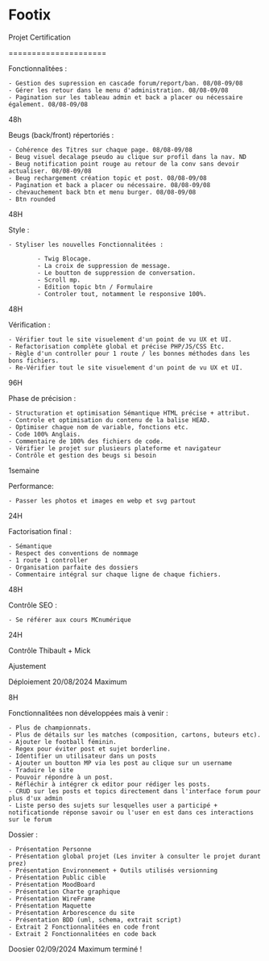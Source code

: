 # Footix

Projet Certification

=====================
 
Fonctionnalitées : 

    - Gestion des supression en cascade forum/report/ban. 08/08-09/08
    - Gérer les retour dans le menu d'administration. 08/08-09/08
    - Pagination sur les tableau admin et back a placer ou nécessaire également. 08/08-09/08

48h
    
Beugs (back/front) répertoriés : 

    - Cohérence des Titres sur chaque page. 08/08-09/08
    - Beug visuel decalage pseudo au clique sur profil dans la nav. ND
    - Beug notification point rouge au retour de la conv sans devoir actualiser. 08/08-09/08
    - Beug rechargement création topic et post. 08/08-09/08
    - Pagination et back a placer ou nécessaire. 08/08-09/08
    - chevauchement back btn et menu burger. 08/08-09/08
    - Btn rounded

48H

Style :

    - Styliser les nouvelles Fonctionnalitées :
            
            - Twig Blocage. 
            - La croix de suppression de message.
            - Le boutton de suppression de conversation.
            - Scroll mp. 
            - Edition topic btn / Formulaire 
            - Controler tout, notamment le responsive 100%.

48H

Vérification : 

    - Vérifier tout le site visuelement d'un point de vu UX et UI.
    - Refactorisation complète global et précise PHP/JS/CSS Etc.
    - Règle d'un controller pour 1 route / les bonnes méthodes dans les bons fichiers.
    - Re-Vérifier tout le site visuelement d'un point de vu UX et UI.

96H 

Phase de précision : 

    - Structuration et optimisation Sémantique HTML précise + attribut.
    - Controle et optimisation du contenu de la balise HEAD.
    - Optimiser chaque nom de variable, fonctions etc. 
    - Code 100% Anglais.
    - Commentaire de 100% des fichiers de code.
    - Vérifier le projet sur plusieurs plateforme et navigateur
    - Contrôle et gestion des beugs si besoin

1semaine

Performance: 
 
    - Passer les photos et images en webp et svg partout

24H

Factorisation final : 
 
    - Sémantique
    - Respect des conventions de nommage
    - 1 route 1 controller
    - Organisation parfaite des dossiers 
    - Commentaire intégral sur chaque ligne de chaque fichiers.

48H

Contrôle SEO :

    - Se référer aux cours MCnumérique

24H

Contrôle Thibault + Mick 

Ajustement

Déploiement 20/08/2024 Maximum

8H

Fonctionnalitées non développées mais à venir :

    - Plus de championnats. 
    - Plus de détails sur les matches (composition, cartons, buteurs etc). 
    - Ajouter le football féminin. 
    - Regex pour éviter post et sujet borderline. 
    - Identifier un utilisateur dans un posts 
    - Ajouter un boutton MP via les post au clique sur un username 
    - Traduire le site 
    - Pouvoir répondre à un post.
    - Réfléchir à intégrer ck editor pour rédiger les posts.
    - CRUD sur les posts et topics directement dans l'interface forum pour plus d'ux admin
    - Liste perso des sujets sur lesquelles user a participé + notificationde réponse savoir ou l'user en est dans ces interactions sur le forum

Dossier : 

    - Présentation Personne 
    - Présentation global projet (Les inviter à consulter le projet durant prez)
    - Présentation Environnement + Outils utilisés versionning
    - Présentation Public cible
    - Présentation MoodBoard 
    - Présentation Charte graphique
    - Présentation WireFrame
    - Présentation Maquette 
    - Présentation Arborescence du site
    - Présentation BDD (uml, schema, extrait script)
    - Extrait 2 Fonctionnalitées en code front 
    - Extrait 2 Fonctionnalitées en code back

Doosier 02/09/2024 Maximum terminé !